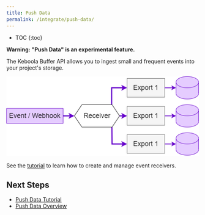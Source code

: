 ```yaml
---
title: Push Data
permalink: /integrate/push-data/
---
```


* TOC
{:toc}

**Warning: "Push Data" is an experimental feature.**

The Keboola Buffer API allows you to ingest small and frequent events into your project's storage.

![push data diagram](./push_data.drawio.png)

See the [tutorial](/integrate/push-data/tutorial/) to learn how to create and manage event receivers.

## Next Steps
- [Push Data Tutorial](/integrate/push-data/tutorial/)
- [Push Data Overview](/integrate/push-data/overview/)
